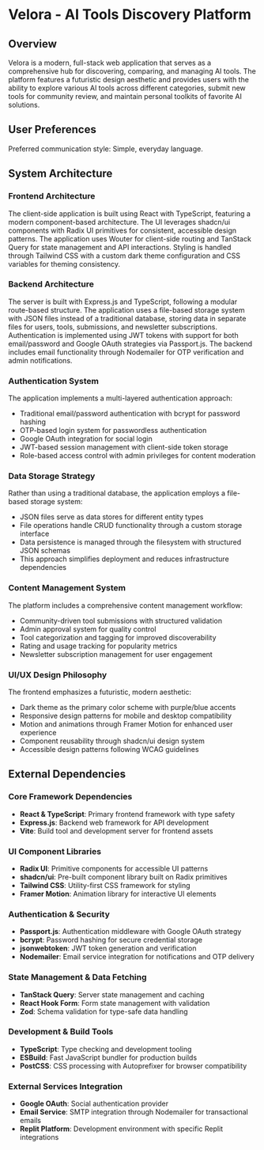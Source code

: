# Velora - AI Tools Discovery Platform

## Overview

Velora is a modern, full-stack web application that serves as a comprehensive hub for discovering, comparing, and managing AI tools. The platform features a futuristic design aesthetic and provides users with the ability to explore various AI tools across different categories, submit new tools for community review, and maintain personal toolkits of favorite AI solutions.

## User Preferences

Preferred communication style: Simple, everyday language.

## System Architecture

### Frontend Architecture
The client-side application is built using React with TypeScript, featuring a modern component-based architecture. The UI leverages shadcn/ui components with Radix UI primitives for consistent, accessible design patterns. The application uses Wouter for client-side routing and TanStack Query for state management and API interactions. Styling is handled through Tailwind CSS with a custom dark theme configuration and CSS variables for theming consistency.

### Backend Architecture
The server is built with Express.js and TypeScript, following a modular route-based structure. The application uses a file-based storage system with JSON files instead of a traditional database, storing data in separate files for users, tools, submissions, and newsletter subscriptions. Authentication is implemented using JWT tokens with support for both email/password and Google OAuth strategies via Passport.js. The backend includes email functionality through Nodemailer for OTP verification and admin notifications.

### Authentication System
The application implements a multi-layered authentication approach:
- Traditional email/password authentication with bcrypt for password hashing
- OTP-based login system for passwordless authentication
- Google OAuth integration for social login
- JWT-based session management with client-side token storage
- Role-based access control with admin privileges for content moderation

### Data Storage Strategy
Rather than using a traditional database, the application employs a file-based storage system:
- JSON files serve as data stores for different entity types
- File operations handle CRUD functionality through a custom storage interface
- Data persistence is managed through the filesystem with structured JSON schemas
- This approach simplifies deployment and reduces infrastructure dependencies

### Content Management System
The platform includes a comprehensive content management workflow:
- Community-driven tool submissions with structured validation
- Admin approval system for quality control
- Tool categorization and tagging for improved discoverability
- Rating and usage tracking for popularity metrics
- Newsletter subscription management for user engagement

### UI/UX Design Philosophy
The frontend emphasizes a futuristic, modern aesthetic:
- Dark theme as the primary color scheme with purple/blue accents
- Responsive design patterns for mobile and desktop compatibility
- Motion and animations through Framer Motion for enhanced user experience
- Component reusability through shadcn/ui design system
- Accessible design patterns following WCAG guidelines

## External Dependencies

### Core Framework Dependencies
- **React & TypeScript**: Primary frontend framework with type safety
- **Express.js**: Backend web framework for API development
- **Vite**: Build tool and development server for frontend assets

### UI Component Libraries
- **Radix UI**: Primitive components for accessible UI patterns
- **shadcn/ui**: Pre-built component library built on Radix primitives
- **Tailwind CSS**: Utility-first CSS framework for styling
- **Framer Motion**: Animation library for interactive UI elements

### Authentication & Security
- **Passport.js**: Authentication middleware with Google OAuth strategy
- **bcrypt**: Password hashing for secure credential storage
- **jsonwebtoken**: JWT token generation and verification
- **Nodemailer**: Email service integration for notifications and OTP delivery

### State Management & Data Fetching
- **TanStack Query**: Server state management and caching
- **React Hook Form**: Form state management with validation
- **Zod**: Schema validation for type-safe data handling

### Development & Build Tools
- **TypeScript**: Type checking and development tooling
- **ESBuild**: Fast JavaScript bundler for production builds
- **PostCSS**: CSS processing with Autoprefixer for browser compatibility

### External Services Integration
- **Google OAuth**: Social authentication provider
- **Email Service**: SMTP integration through Nodemailer for transactional emails
- **Replit Platform**: Development environment with specific Replit integrations